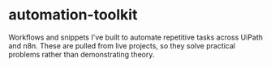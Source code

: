 # automation-toolkit
Workflows and snippets I've built to automate repetitive tasks across UiPath and n8n. These are pulled from live projects, so they solve practical problems rather than demonstrating theory.
